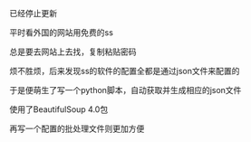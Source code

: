 已经停止更新


平时看外国的网站用免费的ss

总是要去网站上去找，复制粘贴密码

烦不胜烦，后来发现ss的软件的配置全都是通过json文件来配置的

于是便萌生了写一个python脚本，自动获取并生成相应的json文件

使用了BeautifulSoup 4.0包


再写一个配置的批处理文件则更加方便



